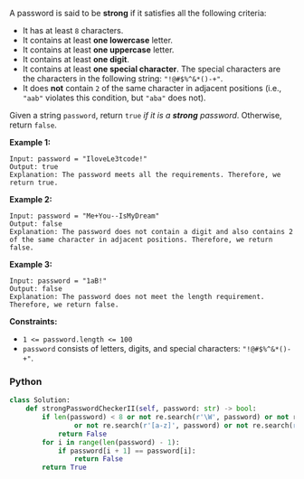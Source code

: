 A password is said to be  **strong**  if it satisfies all the following criteria:

-   It has at least  `8`  characters.
-   It contains at least  **one lowercase**  letter.
-   It contains at least  **one uppercase**  letter.
-   It contains at least  **one digit**.
-   It contains at least  **one special character**. The special characters are the characters in the following string:  `"!@#$%^&*()-+"`.
-   It does  **not**  contain  `2`  of the same character in adjacent positions (i.e.,  `"aab"`  violates this condition, but  `"aba"`  does not).

Given a string  `password`, return  `true` _if it is a  **strong**  password_. Otherwise, return  `false`.

**Example 1:**
```
Input: password = "IloveLe3tcode!"
Output: true
Explanation: The password meets all the requirements. Therefore, we return true.
```

**Example 2:**
```
Input: password = "Me+You--IsMyDream"
Output: false
Explanation: The password does not contain a digit and also contains 2 of the same character in adjacent positions. Therefore, we return false.
```

**Example 3:**
```
Input: password = "1aB!"
Output: false
Explanation: The password does not meet the length requirement. Therefore, we return false.
```

**Constraints:**

-   `1 <= password.length <= 100`
-   `password`  consists of letters, digits, and special characters:  `"!@#$%^&*()-+"`.


### Python
```python
class Solution:
    def strongPasswordCheckerII(self, password: str) -> bool:
        if len(password) < 8 or not re.search(r'\W', password) or not re.search(r'\d', password) \
                or not re.search(r'[a-z]', password) or not re.search(r'[A-Z]', password):
            return False
        for i in range(len(password) - 1):
            if password[i + 1] == password[i]:
                return False
        return True
```